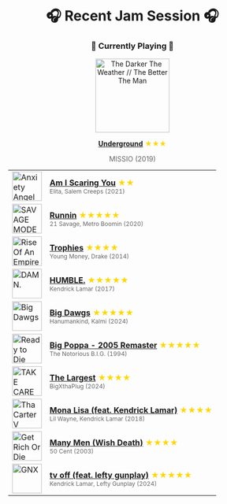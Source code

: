 <div align='center'>

# 🎧 Recent Jam Session 🎧

<h3>🎵 Currently Playing 🎵</h3>

<a href="https://open.spotify.com/track/3GjLecyioIsSt0EaNecctC"><img src="https://i.scdn.co/image/ab67616d0000b2738ab2bb0e468ff484dc44dcc7" width="150" height="150" alt="The Darker The Weather // The Better The Man" /></a>

<b><a href="https://open.spotify.com/track/3GjLecyioIsSt0EaNecctC">Underground</a></b><span style="color: gold;"> ★★★</span>

<span style="color: #666;">MISSIO (2019)</span>

<table style='margin: 0 auto; max-width: 550px;'>
<tr>
<td width="60"><a href="https://open.spotify.com/track/3IUyjZNbc4Gelselz9s7dO"><img src="https://i.scdn.co/image/ab67616d0000b273e6a375051cedbc0f614c95fb" width="60" height="60" alt="Anxiety Angel" /></a></td>
<td><b><a href="https://open.spotify.com/track/3IUyjZNbc4Gelselz9s7dO">Am I Scaring You</a></b> <span style="color: gold;"> ★★</span><br><span style="font-size: 12px; color: #666;">Elita, Salem Creeps (2021)</span></td>
</tr>
<tr>
<td width="60"><a href="https://open.spotify.com/track/5SWnsxjhdcEDc7LJjq9UHk"><img src="https://i.scdn.co/image/ab67616d0000b273aa57907bf0cb2ca0c8cc74bc" width="60" height="60" alt="SAVAGE MODE II" /></a></td>
<td><b><a href="https://open.spotify.com/track/5SWnsxjhdcEDc7LJjq9UHk">Runnin</a></b> <span style="color: gold;"> ★★★★★</span><br><span style="font-size: 12px; color: #666;">21 Savage, Metro Boomin (2020)</span></td>
</tr>
<tr>
<td width="60"><a href="https://open.spotify.com/track/6HfOzLLjsaXsehIFEsrxTk"><img src="https://i.scdn.co/image/ab67616d0000b273842e732b778998eef17b405f" width="60" height="60" alt="Rise Of An Empire (Deluxe Edition)" /></a></td>
<td><b><a href="https://open.spotify.com/track/6HfOzLLjsaXsehIFEsrxTk">Trophies</a></b> <span style="color: gold;"> ★★★★</span><br><span style="font-size: 12px; color: #666;">Young Money, Drake (2014)</span></td>
</tr>
<tr>
<td width="60"><a href="https://open.spotify.com/track/7KXjTSCq5nL1LoYtL7XAwS"><img src="https://i.scdn.co/image/ab67616d0000b2738b52c6b9bc4e43d873869699" width="60" height="60" alt="DAMN." /></a></td>
<td><b><a href="https://open.spotify.com/track/7KXjTSCq5nL1LoYtL7XAwS">HUMBLE.</a></b> <span style="color: gold;"> ★★★★★</span><br><span style="font-size: 12px; color: #666;">Kendrick Lamar (2017)</span></td>
</tr>
<tr>
<td width="60"><a href="https://open.spotify.com/track/0OA00aPt3BV10qeMIs3meW"><img src="https://i.scdn.co/image/ab67616d0000b273d9afe5c70c43cb2bd34605ea" width="60" height="60" alt="Big Dawgs" /></a></td>
<td><b><a href="https://open.spotify.com/track/0OA00aPt3BV10qeMIs3meW">Big Dawgs</a></b> <span style="color: gold;"> ★★★★★</span><br><span style="font-size: 12px; color: #666;">Hanumankind, Kalmi (2024)</span></td>
</tr>
<tr>
<td width="60"><a href="https://open.spotify.com/track/2g8HN35AnVGIk7B8yMucww"><img src="https://i.scdn.co/image/ab67616d0000b2730f51e29700232d57fe8a0830" width="60" height="60" alt="Ready to Die (The Remaster)" /></a></td>
<td><b><a href="https://open.spotify.com/track/2g8HN35AnVGIk7B8yMucww">Big Poppa - 2005 Remaster</a></b> <span style="color: gold;"> ★★★★★</span><br><span style="font-size: 12px; color: #666;">The Notorious B.I.G. (1994)</span></td>
</tr>
<tr>
<td width="60"><a href="https://open.spotify.com/track/3neOwym9kfYsM1QWaR77C1"><img src="https://i.scdn.co/image/ab67616d0000b273fed9afd601a1732fdae85ea8" width="60" height="60" alt="TAKE CARE" /></a></td>
<td><b><a href="https://open.spotify.com/track/3neOwym9kfYsM1QWaR77C1">The Largest</a></b> <span style="color: gold;"> ★★★★</span><br><span style="font-size: 12px; color: #666;">BigXthaPlug (2024)</span></td>
</tr>
<tr>
<td width="60"><a href="https://open.spotify.com/track/0dbTQYW3Ad1FTzIA9t90E8"><img src="https://i.scdn.co/image/ab67616d0000b273bb1138165ad4ec2306f4e886" width="60" height="60" alt="Tha Carter V" /></a></td>
<td><b><a href="https://open.spotify.com/track/0dbTQYW3Ad1FTzIA9t90E8">Mona Lisa (feat. Kendrick Lamar)</a></b> <span style="color: gold;"> ★★★★</span><br><span style="font-size: 12px; color: #666;">Lil Wayne, Kendrick Lamar (2018)</span></td>
</tr>
<tr>
<td width="60"><a href="https://open.spotify.com/track/2I9foKseoFQh07p6sD2voE"><img src="https://i.scdn.co/image/ab67616d0000b273f7f74100d5cc850e01172cbf" width="60" height="60" alt="Get Rich Or Die Tryin'" /></a></td>
<td><b><a href="https://open.spotify.com/track/2I9foKseoFQh07p6sD2voE">Many Men (Wish Death)</a></b> <span style="color: gold;"> ★★★★</span><br><span style="font-size: 12px; color: #666;">50 Cent (2003)</span></td>
</tr>
<tr>
<td width="60"><a href="https://open.spotify.com/track/0aB0v4027ukVziUGwVGYpG"><img src="https://i.scdn.co/image/ab67616d0000b273d9985092cd88bffd97653b58" width="60" height="60" alt="GNX" /></a></td>
<td><b><a href="https://open.spotify.com/track/0aB0v4027ukVziUGwVGYpG">tv off (feat. lefty gunplay)</a></b> <span style="color: gold;"> ★★★★★</span><br><span style="font-size: 12px; color: #666;">Kendrick Lamar, Lefty Gunplay (2024)</span></td>
</tr>
</table>
</div>

